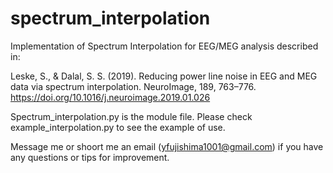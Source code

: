 # spectrum_interpolation
Implementation of Spectrum Interpolation for EEG/MEG analysis described in:

Leske, S., & Dalal, S. S. (2019). Reducing power line noise in EEG and MEG data via spectrum interpolation. NeuroImage, 189, 763–776. https://doi.org/10.1016/j.neuroimage.2019.01.026

Spectrum_interpolation.py is the module file. Please check example_interpolation.py to see the example of use.

Message me or shoort me an email (yfujishima1001@gmail.com) if you have any questions or tips for improvement.

